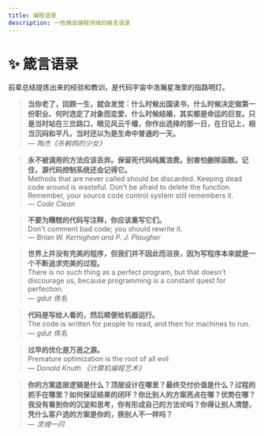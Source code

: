 ```yaml
---
title: 编程语录
description: 一些摘自编程领域的格言语录
---
```


# ✨ 箴言语录

前辈总结提炼出来的经验和教训，是代码宇宙中浩瀚星海里的指路明灯。

> **当你老了，回顾一生，就会发觉：什么时候出国读书，什么时候决定做第一份职业、何时选定了对象而恋爱、什么时候结婚，其实都是命运的巨变。只是当时站在三岔路口，眼见风云千樯，你作出选择的那一日，在日记上，相当沉闷和平凡，当时还以为是生命中普通的一天。**     
> — *陶杰《杀鹌鹑的少女》*

> **永不被调用的方法应该丢弃。保留死代码纯属浪费。别害怕删除函数。记住，源代码控制系统还会记得它。**   
> Methods that are never called should be discarded. Keeping dead code around is wasteful. Don’t be afraid to delete the function. Remember, your source code control system still remembers it.   
> — *Code Clean*

> **不要为糟糕的代码写注释，你应该重写它们。**   
> Don't comment bad code; you should rewrite it.   
> — *Brian W. Kernighan and P. J. Plaugher*

> **世界上并没有完美的程序，但我们并不因此而沮丧，因为写程序本来就是一个不断追求完美的过程。**   
> There is no such thing as a perfect program, but that doesn't discourage us, because programming is a constant quest for perfection.   
> — *gdut 佚名*

> **代码是写给人看的，然后顺便给机器运行。**  
> The code is written for people to read, and then for machines to run.     
> — *gdut 佚名*

> **过早的优化是万恶之源。**  
> Premature optimization is the root of all evil  
> — *Donald Knuth 《计算机编程艺术》*  

> **你的方案底层逻辑是什么？顶层设计在哪里？最终交付价值是什么？过程的抓手在哪里？如何保证结果的闭环？你比别人的方案亮点在哪？优势在哪？我没有看到你的沉淀和思考，你有形成自己的方法论吗？你得让别人清楚，凭什么客户选的方案是你的，换别人不一样吗？**  
> — *灵魂一问*  
